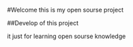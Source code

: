 #Welcome
this is my open sourse project

##Develop of this project

it just for learning open sourse knowledge